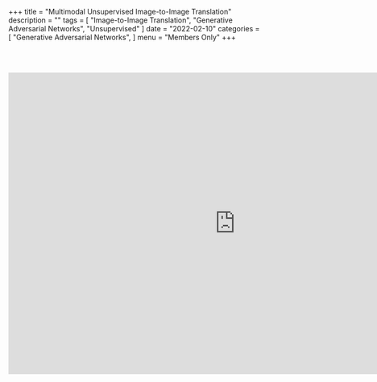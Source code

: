 +++
title = "Multimodal Unsupervised Image-to-Image Translation"
description = ""
tags = [
    "Image-to-Image Translation",
    "Generative Adversarial Networks",
    "Unsupervised"
]
date = "2022-02-10"
categories = [
    "Generative Adversarial Networks",
]
menu = "Members Only"
+++

<br><br>
<center>
<iframe src="https://docs.google.com/presentation/d/e/2PACX-1vSsayawdkjOV_TOd5mUwMycSfYl9VTYovOKKCJGIA0ALWDDc2D4Rq4h3BYmeUQfosutT6jLeGeoLWze/embed?start=false&loop=false&delayms=3000" frameborder="0" width="900" height="600" allowfullscreen="true" mozallowfullscreen="true" webkitallowfullscreen="true"></iframe>

<br>

<script src="https://utteranc.es/client.js"
        repo="RTOS-KGU/RTOS-utterances-comment"
        issue-term="pathname"
        label="Comment"
        theme="github-light"
        crossorigin="anonymous"
        async>
</script>